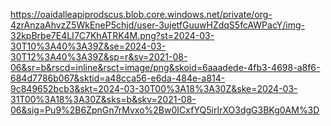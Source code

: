 https://oaidalleapiprodscus.blob.core.windows.net/private/org-4zrAnzaAhvzZ5WkEneP5chjd/user-3ujetfGuuwHZdqS5fcAWPacY/img-32kpBrbe7E4LI7C7KhATRK4M.png?st=2024-03-30T10%3A40%3A39Z&se=2024-03-30T12%3A40%3A39Z&sp=r&sv=2021-08-06&sr=b&rscd=inline&rsct=image/png&skoid=6aaadede-4fb3-4698-a8f6-684d7786b067&sktid=a48cca56-e6da-484e-a814-9c849652bcb3&skt=2024-03-30T00%3A18%3A30Z&ske=2024-03-31T00%3A18%3A30Z&sks=b&skv=2021-08-06&sig=Pu9%2B6ZpnGn7rMvxo%2Bw0ICxfYQ5irIrXO3dgG3BKg0AM%3D